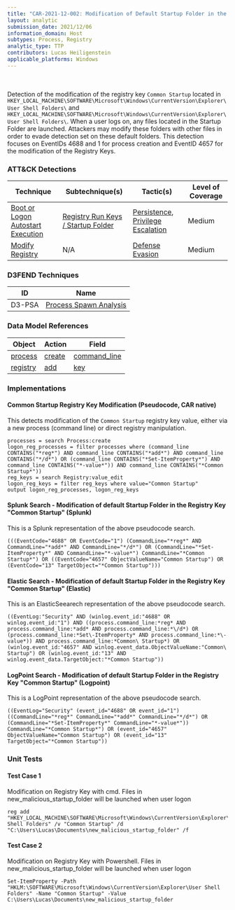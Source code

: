 ```yaml
---
title: "CAR-2021-12-002: Modification of Default Startup Folder in the Registry Key 'Common Startup'"
layout: analytic
submission_date: 2021/12/06
information_domain: Host
subtypes: Process, Registry
analytic_type: TTP
contributors: Lucas Heiligenstein
applicable_platforms: Windows
---
```

<br><br>
Detection of the modification of the registry key `Common Startup` located in `HKEY_LOCAL_MACHINE\SOFTWARE\Microsoft\Windows\CurrentVersion\Explorer\User Shell Folders\` and `HKEY_LOCAL_MACHINE\SOFTWARE\Microsoft\Windows\CurrentVersion\Explorer\User Shell Folders\`. When a user logs on, any files located in the Startup Folder are launched. Attackers may modify these folders with other files in order to evade detection set on these default folders. This detection focuses on EventIDs 4688 and 1 for process creation and EventID 4657 for the modification of the Registry Keys.


### ATT&CK Detections

|Technique|Subtechnique(s)|Tactic(s)|Level of Coverage|
|---|---|---|---|
|[Boot or Logon Autostart Execution](https://attack.mitre.org/techniques/T1547/)|[Registry Run Keys / Startup Folder](https://attack.mitre.org/techniques/T1547/001/)|[Persistence](https://attack.mitre.org/tactics/TA0003/), [Privilege Escalation](https://attack.mitre.org/tactics/TA0004/)|Medium|
|[Modify Registry](https://attack.mitre.org/techniques/T1112/)|N/A|[Defense Evasion](https://attack.mitre.org/tactics/TA0005/)|Medium|


### D3FEND Techniques

|ID|Name|
|---|---| 
|D3-PSA | [Process Spawn Analysis](https://d3fend.mitre.org/technique/d3f:ProcessSpawnAnalysis)| 



### Data Model References

|Object|Action|Field|
|---|---|---|
|[process](/data_model/process) | [create](/data_model/process#create) | [command_line](/data_model/process#command_line) |
|[registry](/data_model/registry) | [add](/data_model/registry#add) | [key](/data_model/registry#key) |



### Implementations

#### Common Startup Registry Key Modification (Pseudocode, CAR native)


This detects modification of the `Common Startup` registry key value, either via a new process (command line) or direct registry manipulation.


```
processes = search Process:create
logon_reg_processes = filter processes where (command_line CONTAINS("*reg*") AND command_line CONTAINS("*add*") AND command_line CONTAINS("*/d*") OR (command_line CONTAINS("*Set-ItemProperty*") AND command_line CONTAINS("*-value*")) AND command_line CONTAINS("*Common Startup*"))
reg_keys = search Registry:value_edit
logon_reg_keys = filter reg_keys where value="Common Startup"
output logon_reg_processes, logon_reg_keys

```


#### Splunk Search - Modification of default Startup Folder in the Registry Key "Common Startup" (Splunk)


This is a Splunk representation of the above pseudocode search.


```
(((EventCode="4688" OR EventCode="1") (CommandLine="*reg*" AND CommandLine="*add*" AND CommandLine="*/d*") OR (CommandLine="*Set-ItemProperty*" AND CommandLine="*-value*") CommandLine="*Common Startup*") OR ((EventCode="4657" ObjectValueName="Common Startup") OR (EventCode="13" TargetObject="*Common Startup")))

```


#### Elastic Search - Modification of default Startup Folder in the Registry Key "Common Startup" (Elastic)


This is an ElasticSeearech representation of the above pseudocode search.


```
((EventLog:"Security" AND (winlog.event_id:"4688" OR winlog.event_id:"1") AND ((process.command_line:*reg* AND process.command_line:*add* AND process.command_line:*\/d*) OR (process.command_line:*Set\-ItemProperty* AND process.command_line:*\-value*)) AND process.command_line:*Common\ Startup*) OR (winlog.event_id:"4657" AND winlog.event_data.ObjectValueName:"Common\ Startup") OR (winlog.event_id:"13" AND winlog.event_data.TargetObject:"*Common Startup"))

```


#### LogPoint Search - Modification of default Startup Folder in the Registry Key "Common Startup" (Logpoint)


This is a LogPoint representation of the above pseudocode search.


```
((EventLog="Security" (event_id="4688" OR event_id="1") ((CommandLine="*reg*" CommandLine="*add*" CommandLine="*/d*") OR (CommandLine="*Set-ItemProperty*" CommandLine="*-value*")) CommandLine="*Common Startup*") OR (event_id="4657" ObjectValueName="Common Startup") OR (event_id="13" TargetObject="*Common Startup"))

```



### Unit Tests

#### Test Case 1

Modification on Registry Key with cmd. Files in new_malicious_startup_folder will be launched when user logon

```
reg add "HKEY_LOCAL_MACHINE\SOFTWARE\Microsoft\Windows\CurrentVersion\Explorer\User Shell Folders" /v "Common Startup" /d "C:\Users\Lucas\Documents\new_malicious_startup_folder" /f
```

#### Test Case 2

Modification on Registry Key with Powershell. Files in new_malicious_startup_folder will be launched when user logon

```
Set-ItemProperty -Path "HKLM:\SOFTWARE\Microsoft\Windows\CurrentVersion\Explorer\User Shell Folders" -Name "Common Startup" -Value C:\Users\Lucas\Documents\new_malicious_startup_folder
```


